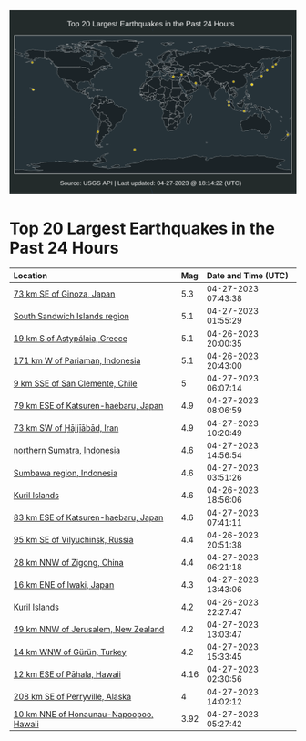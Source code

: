![Map](./map.png)

# Top 20 Largest Earthquakes in the Past 24 Hours

| Location | Mag | Date and Time (UTC) |
|:---|:---|:---|
| [73 km SE of Ginoza, Japan](https://earthquake.usgs.gov/earthquakes/eventpage/us7000jw7e) | 5.3 | 04-27-2023 07:43:38 |
| [South Sandwich Islands region](https://earthquake.usgs.gov/earthquakes/eventpage/us7000jw5x) | 5.1 | 04-27-2023 01:55:29 |
| [19 km S of Astypálaia, Greece](https://earthquake.usgs.gov/earthquakes/eventpage/us7000jw42) | 5.1 | 04-26-2023 20:00:35 |
| [171 km W of Pariaman, Indonesia](https://earthquake.usgs.gov/earthquakes/eventpage/us7000jw4k) | 5.1 | 04-26-2023 20:43:00 |
| [9 km SSE of San Clemente, Chile](https://earthquake.usgs.gov/earthquakes/eventpage/us7000jw73) | 5 | 04-27-2023 06:07:14 |
| [79 km ESE of Katsuren-haebaru, Japan](https://earthquake.usgs.gov/earthquakes/eventpage/us7000jw7k) | 4.9 | 04-27-2023 08:06:59 |
| [73 km SW of Ḩājjīābād, Iran](https://earthquake.usgs.gov/earthquakes/eventpage/us7000jw88) | 4.9 | 04-27-2023 10:20:49 |
| [northern Sumatra, Indonesia](https://earthquake.usgs.gov/earthquakes/eventpage/us7000jwan) | 4.6 | 04-27-2023 14:56:54 |
| [Sumbawa region, Indonesia](https://earthquake.usgs.gov/earthquakes/eventpage/us7000jw6q) | 4.6 | 04-27-2023 03:51:26 |
| [Kuril Islands](https://earthquake.usgs.gov/earthquakes/eventpage/us7000jw3n) | 4.6 | 04-26-2023 18:56:06 |
| [83 km ESE of Katsuren-haebaru, Japan](https://earthquake.usgs.gov/earthquakes/eventpage/us7000jw7l) | 4.6 | 04-27-2023 07:41:11 |
| [95 km SE of Vilyuchinsk, Russia](https://earthquake.usgs.gov/earthquakes/eventpage/us7000jw4q) | 4.4 | 04-26-2023 20:51:38 |
| [28 km NNW of Zigong, China](https://earthquake.usgs.gov/earthquakes/eventpage/us7000jw75) | 4.4 | 04-27-2023 06:21:18 |
| [16 km ENE of Iwaki, Japan](https://earthquake.usgs.gov/earthquakes/eventpage/us7000jwa7) | 4.3 | 04-27-2023 13:43:06 |
| [Kuril Islands](https://earthquake.usgs.gov/earthquakes/eventpage/us7000jw54) | 4.2 | 04-26-2023 22:27:47 |
| [49 km NNW of Jerusalem, New Zealand](https://earthquake.usgs.gov/earthquakes/eventpage/us7000jw9x) | 4.2 | 04-27-2023 13:03:47 |
| [14 km WNW of Gürün, Turkey](https://earthquake.usgs.gov/earthquakes/eventpage/us7000jwav) | 4.2 | 04-27-2023 15:33:45 |
| [12 km ESE of Pāhala, Hawaii](https://earthquake.usgs.gov/earthquakes/eventpage/hv73378097) | 4.16 | 04-27-2023 02:30:56 |
| [208 km SE of Perryville, Alaska](https://earthquake.usgs.gov/earthquakes/eventpage/us7000jwag) | 4 | 04-27-2023 14:02:12 |
| [10 km NNE of Honaunau-Napoopoo, Hawaii](https://earthquake.usgs.gov/earthquakes/eventpage/hv73378297) | 3.92 | 04-27-2023 05:27:42 |

